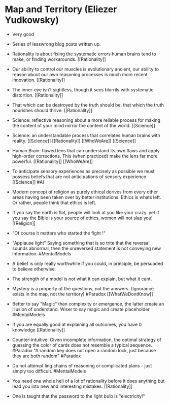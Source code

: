 # Map and Territory (Eliezer Yudkowsky)

- Very good

- Series of lesswrong blog posts written up.

- Rationality is about fixing the systematic errors human brains tend to make, or finding workarounds. [[Rationality]]

- Our ability to control our muscles is evolutionary ancient, our ability to reason about our own reasoning processes is much more recent innovation. [[Rationality]]

- The inner-eye isn't sightless, though it sees blurrily with systematic distortion. [[Rationality]]

- That which can be destroyed by the truth should be, that which the truth nourishes should thrive. [[Rationality]]

- Science: reflective reasoning about a more reliable process for making the content of your mind mirror the content of the world. [[Science]]

- Science: an understandable process that correlates human brains with reality. [[Science]] [[Rationality]] [[WhoWeAre]] [[Science]]

- Human Brain: flawed lens that can understand its own flaws and apply high-order corrections. This (when practiced) make the lens far more powerful. [[Rationality]] [[WhoWeAre]]

- To anticipate sensory experiences as precisely as possible we must possess beliefs that are not anticipations of sensory experience. [[Science]] #AI

- Modern concept of religion as purely ethical derives from every other areas having been taken over by better institutions. Ethics is whats left.
   Or rather, people think that ethics is left.

- If you say the earth is flat, people will look at you like your crazy. yet if you say the Bible is your source of ethics, women will not slap you! [[Religion]]

- "Of course it matters who started the fight !"

- "Applause light" Saying something that is so trite that the reversal sounds abnormal, then the unreversed statement is not conveying new information. #MentalModels

- A belief is only really worthwhile if you could, in principle, be persuaded to believe otherwise.

- The strength of a model is not what it can explain, but what it cant.

- Mystery is a property of the questions, not the answers. (Ignorance exists in the map, not the territory)  #Paradox [[WhatWeDontKnow]]

- Better to say "Magic" than complexity or emergence, the latter create an illusion of understand. Wiser to say magic and create placeholder #MentalModels

- If you are equally good at explaining all outcomes, you have 0 knowledge [[Rationality]]

- Counter-intuitive: Given incomplete information, the optimal strategy of guessing the color of cards does not resemble a typical sequence. #Paradox
  "A random key does not open a random lock, just because they are both random" #Paradox

- Do not attempt ling chains of reasoning or complicated plans - just simply too difficult. #MentalModels 

- You need one whole hell of a lot of rationality before it does anything but lead you into new and interesting mistakes. [[Rationality]]

- One is taught that the password to the light bulb is "electricity!"
